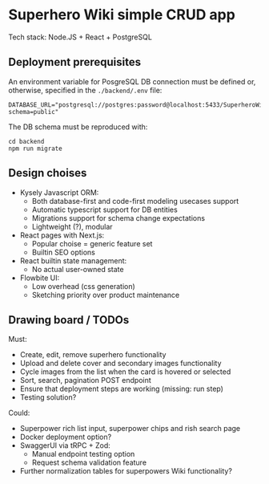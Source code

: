 # Superhero Wiki simple CRUD app

Tech stack: Node.JS + React + PostgreSQL

## Deployment prerequisites

An environment variable for PosgreSQL DB connection must be defined or, otherwise, specified in the `./backend/.env` file:
```
DATABASE_URL="postgresql://postgres:password@localhost:5433/SuperheroWiki?schema=public"
```

The DB schema must be reproduced with:
```
cd backend
npm run migrate
```

## Design choises

- Kysely Javascript ORM:
    - Both database-first and code-first modeling usecases support
    - Automatic typescript support for DB entities
    - Migrations support for schema change expectations
    - Lightweight (?), modular
- React pages with Next.js:
    - Popular choise = generic feature set
    - Builtin SEO options
- React builtin state management:
    - No actual user-owned state
- Flowbite UI:
    - Low overhead (css generation)
    - Sketching priority over product maintenance

## Drawing board / TODOs

Must:
- Create, edit, remove superhero functionality
- Upload and delete cover and secondary images functionality
- Cycle images from the list when the card is hovered or selected
- Sort, search, pagination POST endpoint
- Ensure that deployment steps are working (missing: run step)
- Testing solution?

Could:
- Superpower rich list input, superpower chips and rish search page
- Docker deployment option?
- SwaggerUI via tRPC + Zod:
    - Manual endpoint testing option
    - Request schema validation feature
- Further normalization tables for superpowers Wiki functionality?
